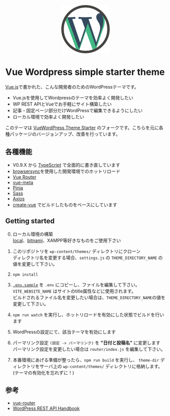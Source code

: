<p align="center">
  <img src="vue-wordpress-theme-simple-starter.svg" width=30%>
</p>

# Vue Wordpress simple starter theme
[Vue.js](https://v3.ja.vuejs.org)で書かれた、こんな開発者のためのWordPressテーマです。
- Vue.jsを使用してWordpressのテーマを効率よく開発したい
- WP REST APIとVueでお手軽にサイト構築したい
- 記事・固定ページ部分だけWordPressで編集できるようにしたい
- ローカル環境で効率よく開発したい

このテーマは [VueWordPress Theme Starter](https://github.com/EvanAgee/vuejs-wordpress-theme-starter) のフォークです。こちらを元に各種パッケージのバージョンアップ、改善を行っています。

## 各種機能
- V0.9.X から [TypeScript](https://www.typescriptlang.org) で全面的に書き直しています
- [browsersync](https://browsersync.io)を使用した開発環境でのホットリロード
- [Vue Router](https://router.vuejs.org)
- [vue-meta](https://vue-meta.nuxtjs.org)
- [Pinia](https://pinia.vuejs.org)
- [Sass](https://sass-lang.com)
- [Axios](https://github.com/axios/axios)
- [create-vue](https://github.com/vuejs/create-vue) でビルドしたものをベースにしています

## Getting started
0. ローカル環境の構築  
[local](https://localwp.com/?download)、[bitnami](https://bitnami.com/stack/wordpress/installer)、XAMPP等好きなものをご使用下さい

1. このリポジトリを `wp-content/themes/` ディレクトリにクローン  
ディレクトリ名を変更する場合、`settings.js` の `THEME_DIRECTORY_NAME` の値を変更して下さい。
2. `npm install`  
3. [`.env.sample`](.env.sample) を `.env` にコピーし、ファイルを編集して下さい。  
`VITE_WEBSITE_NAME` はサイトのtitle属性などに使用されます。  
ビルドされるファイル名を変更したい場合は、`THEME_DIRECTORY_NAME`の値を変更して下さい。  
4. `npm run watch` を実行し、ホットリロードを有効にした状態でビルドを行います
5. WordPressの設定にて、該当テーマを有効にします
6. パーマリンク設定 `(設定 -> パーマリンク)` を **"日付と投稿名"** に変更します  
パーマリンク設定を変更したい場合は `router/index.js` を編集して下さい。

7. 本番環境にあげる準備が整ったら、`npm run build` を実行し、 `theme-dir` ディレクトリをサーバ上の `wp-content/themes/` ディレクトリに格納します。(テーマの有効化を忘れずに！)

## 参考
- [vue-router](https://github.com/vuejs/router)
- [WordPress REST API Handbook](https://developer.wordpress.org/rest-api/)
